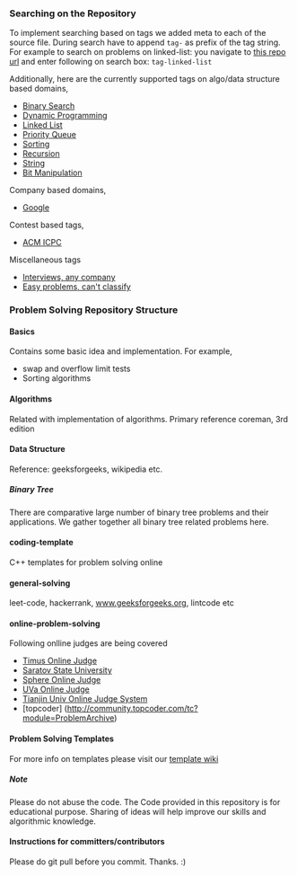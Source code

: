 ### Searching on the Repository
To implement searching based on tags we added meta to each of the source file. During search have to append `tag-` as prefix of the tag string. For example to search on problems on linked-list: you navigate to [this repo url](https://github.com/atiq-cs/Problem-Solving/) and enter following on search box: `tag-linked-list`

Additionally, here are the currently supported tags on algo/data structure based domains,
 * [Binary Search](https://github.com/atiq-cs/Problem-Solving/search?utf8=%E2%9C%93&q=tag-binary-search)
 * [Dynamic Programming](https://github.com/atiq-cs/Problem-Solving/search?utf8=%E2%9C%93&q=tag-dynamic-programming)
 * [Linked List](https://github.com/atiq-cs/Problem-Solving/search?utf8=%E2%9C%93&q=tag-linked-list)
 * [Priority Queue](https://github.com/atiq-cs/Problem-Solving/search?utf8=%E2%9C%93&q=tag-priority-queue)
 * [Sorting](https://github.com/atiq-cs/Problem-Solving/search?utf8=%E2%9C%93&q=tag-sorting)
 * [Recursion](https://github.com/atiq-cs/Problem-Solving/search?utf8=%E2%9C%93&q=tag-recursion)
 * [String](https://github.com/atiq-cs/Problem-Solving/search?utf8=%E2%9C%93&q=tag-string)
 * [Bit Manipulation](https://github.com/atiq-cs/Problem-Solving/search?utf8=%E2%9C%93&q=tag-bitwise)

Company based domains,
 * [Google](https://github.com/atiq-cs/Problem-Solving/search?utf8=%E2%9C%93&q=tag-google)

Contest based tags,
 * [ACM ICPC](https://github.com/atiq-cs/Problem-Solving/search?utf8=%E2%9C%93&q=tag-acm-icpc)
 
Miscellaneous tags
 * [Interviews, any company](https://github.com/atiq-cs/Problem-Solving/search?utf8=%E2%9C%93&q=tag-interviews)
 * [Easy problems, can't classify](https://github.com/atiq-cs/Problem-Solving/search?utf8=%E2%9C%93&q=tag-easy)
 
### Problem Solving Repository Structure
#### Basics
Contains some basic idea and implementation.
For example,
 * swap and overflow limit tests
 * Sorting algorithms

#### Algorithms
Related with implementation of algorithms. Primary reference coreman, 3rd edition

#### Data Structure
Reference: geeksforgeeks, wikipedia etc.

##### Binary Tree
There are comparative large number of binary tree problems and their applications. We gather together all binary tree related problems here.

#### coding-template
C++ templates for problem solving online

#### general-solving
leet-code, hackerrank, www.geeksforgeeks.org, lintcode etc

#### online-problem-solving
Following onlline judges are being covered
 * [Timus Online Judge](http://acm.timus.ru/problemset.aspx)
 * [Saratov State University](http://acm.sgu.ru/problemset.php?show_volumes)
 * [Sphere Online Judge](http://www.spoj.com/problems/)
 * [UVa Online Judge](https://uva.onlinejudge.org/index.php?option=com_onlinejudge&Itemid=8)
 * [Tianjin Univ Online Judge System](http://acm.tju.edu.cn/toj/problem.html)
 * [topcoder] (http://community.topcoder.com/tc?module=ProblemArchive)

#### Problem Solving Templates
For more info on templates please visit our [template wiki](https://github.com/atiq-cs/Problem-Solving/wiki/Templates) 

##### Note
Please do not abuse the code.
The Code provided in this repository is for educational purpose. Sharing of ideas will help improve our skills and algorithmic knowledge.

#### Instructions for committers/contributors
Please do git pull before you commit. Thanks. :)
